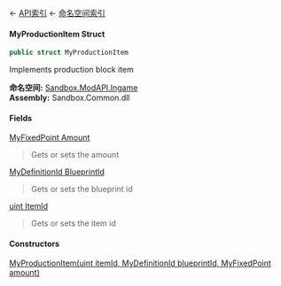 ← [API索引](Api-Index) ← [命名空间索引](Namespace-Index)

#### MyProductionItem Struct

```csharp
public struct MyProductionItem
```

Implements production block item

**命名空间:** [Sandbox.ModAPI.Ingame](Sandbox.ModAPI.Ingame)  
**Assembly:** Sandbox.Common.dll

#### Fields

[MyFixedPoint Amount](Sandbox.ModAPI.Ingame.MyProductionItem.Amount)

> Gets or sets the amount

[MyDefinitionId BlueprintId](Sandbox.ModAPI.Ingame.MyProductionItem.BlueprintId)

> Gets or sets the blueprint id

[uint ItemId](Sandbox.ModAPI.Ingame.MyProductionItem.ItemId)

> Gets or sets the item id

#### Constructors

[MyProductionItem(uint itemId, MyDefinitionId blueprintId, MyFixedPoint amount)](Sandbox.ModAPI.Ingame.MyProductionItem..ctor)

> 

